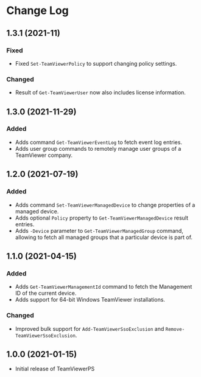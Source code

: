 # Change Log

## 1.3.1 (2021-11)

### Fixed

- Fixed `Set-TeamViewerPolicy` to support changing policy settings.

### Changed

- Result of `Get-TeamViewerUser` now also includes license information.

## 1.3.0 (2021-11-29)

### Added

- Adds command `Get-TeamViewerEventLog` to fetch event log entries.
- Adds user group commands to remotely manage user groups of a TeamViewer company.

## 1.2.0 (2021-07-19)

### Added

- Adds command `Set-TeamViewerManagedDevice` to change properties of a managed device.
- Adds optional `Policy` property to `Get-TeamViewerManagedDevice` result entries.
- Adds `-Device` parameter to `Get-TeamViewerManagedGroup` command, allowing to
  fetch all managed groups that a particular device is part of.

## 1.1.0 (2021-04-15)

### Added

- Adds `Get-TeamViewerManagementId` command to fetch the Management ID of the current device.
- Adds support for 64-bit Windows TeamViewer installations.

### Changed

- Improved bulk support for `Add-TeamViewerSsoExclusion` and `Remove-TeamViewerSsoExclusion`.

## 1.0.0 (2021-01-15)

- Initial release of TeamViewerPS
